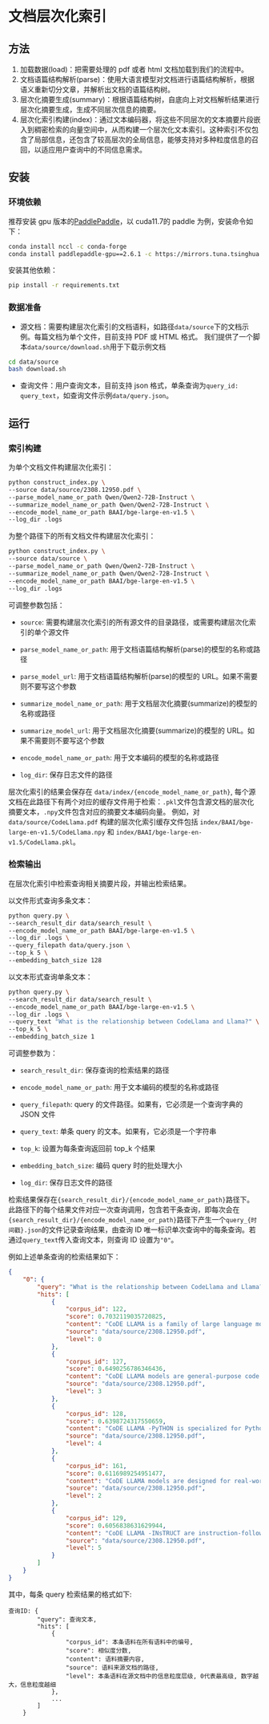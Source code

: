 # 文档层次化索引

## 方法

1. 加载数据(load)：把需要处理的 pdf 或者 html 文档加载到我们的流程中。
2. 文档语篇结构解析(parse)：使用大语言模型对文档进行语篇结构解析，根据语义重新切分文章，并解析出文档的语篇结构树。
3. 层次化摘要生成(summary)：根据语篇结构树，自底向上对文档解析结果进行层次化摘要生成，生成不同层次信息的摘要。
4. 层次化索引构建(index)：通过文本编码器，将这些不同层次的文本摘要片段嵌入到稠密检索的向量空间中，从而构建一个层次化文本索引。这种索引不仅包含了局部信息，还包含了较高层次的全局信息，能够支持对多种粒度信息的召回，以适应用户查询中的不同信息需求。

## 安装

### 环境依赖

推荐安装 gpu 版本的[PaddlePaddle](https://www.paddlepaddle.org.cn/install/quick?docurl=/documentation/docs/zh/install/conda/linux-conda.html)，以 cuda11.7的 paddle 为例，安装命令如下：

```bash
conda install nccl -c conda-forge
conda install paddlepaddle-gpu==2.6.1 -c https://mirrors.tuna.tsinghua.edu.cn/anaconda/cloud/Paddle/ -c conda-forge
```
安装其他依赖：
```bash
pip install -r requirements.txt
```

### 数据准备

- 源文档：需要构建层次化索引的文档语料，如路径`data/source`下的文档示例。每篇文档为单个文件，目前支持 PDF 或 HTML 格式。
我们提供了一个脚本`data/source/download.sh`用于下载示例文档
```bash
cd data/source
bash download.sh
```
- 查询文件：用户查询文本，目前支持 json 格式，单条查询为`query_id: query_text`，如查询文件示例`data/query.json`。


## 运行

### 索引构建

为单个文档文件构建层次化索引：
```bash
python construct_index.py \
--source data/source/2308.12950.pdf \
--parse_model_name_or_path Qwen/Qwen2-72B-Instruct \
--summarize_model_name_or_path Qwen/Qwen2-72B-Instruct \
--encode_model_name_or_path BAAI/bge-large-en-v1.5 \
--log_dir .logs
```

为整个路径下的所有文档文件构建层次化索引：
```bash
python construct_index.py \
--source data/source \
--parse_model_name_or_path Qwen/Qwen2-72B-Instruct \
--summarize_model_name_or_path Qwen/Qwen2-72B-Instruct \
--encode_model_name_or_path BAAI/bge-large-en-v1.5 \
--log_dir .logs
```

可调整参数包括：
- `source`: 需要构建层次化索引的所有源文件的目录路径，或需要构建层次化索引的单个源文件

- `parse_model_name_or_path`: 用于文档语篇结构解析(parse)的模型的名称或路径

- `parse_model_url`: 用于文档语篇结构解析(parse)的模型的 URL。如果不需要则不要写这个参数

- `summarize_model_name_or_path`: 用于文档层次化摘要(summarize)的模型的名称或路径

- `summarize_model_url`: 用于文档层次化摘要(summarize)的模型的 URL。如果不需要则不要写这个参数

- `encode_model_name_or_path`: 用于文本编码的模型的名称或路径

- `log_dir`: 保存日志文件的路径

层次化索引的结果会保存在 `data/index/{encode_model_name_or_path}`, 每个源文档在此路径下有两个对应的缓存文件用于检索：`.pkl`文件包含源文档的层次化摘要文本，`.npy`文件包含对应的摘要文本编码向量。
例如，对 `data/source/CodeLlama.pdf` 构建的层次化索引缓存文件包括 `index/BAAI/bge-large-en-v1.5/CodeLlama.npy` 和 `index/BAAI/bge-large-en-v1.5/CodeLlama.pkl`。

### 检索输出

在层次化索引中检索查询相关摘要片段，并输出检索结果。

以文件形式查询多条文本：
```bash
python query.py \
--search_result_dir data/search_result \
--encode_model_name_or_path BAAI/bge-large-en-v1.5 \
--log_dir .logs \
--query_filepath data/query.json \
--top_k 5 \
--embedding_batch_size 128
```

以文本形式查询单条文本：
```bash
python query.py \
--search_result_dir data/search_result \
--encode_model_name_or_path BAAI/bge-large-en-v1.5 \
--log_dir .logs \
--query_text "What is the relationship between CodeLlama and Llama?" \
--top_k 5 \
--embedding_batch_size 1
```

可调整参数为：
- `search_result_dir`: 保存查询的检索结果的路径

- `encode_model_name_or_path`: 用于文本编码的模型的名称或路径

- `query_filepath`: query 的文件路径。如果有，它必须是一个查询字典的 JSON 文件

- `query_text`: 单条 query 的文本。如果有，它必须是一个字符串

- `top_k`: 设置为每条查询返回前 top_k 个结果

- `embedding_batch_size`: 编码 query 时的批处理大小

- `log_dir`: 保存日志文件的路径

检索结果保存在`{search_result_dir}/{encode_model_name_or_path}`路径下。此路径下的每个结果文件对应一次查询调用，包含若干条查询，即每次会在`{search_result_dir}/{encode_model_name_or_path}`路径下产生一个`query_{时间戳}.json`的文件记录查询结果，由查询 ID 唯一标识单次查询中的每条查询。若通过`query_text`传入查询文本，则查询 ID 设置为`"0"`。

例如上述单条查询的检索结果如下：
```json
{
    "0": {
        "query": "What is the relationship between CodeLlama and Llama?",
        "hits": [
            {
                "corpus_id": 122,
                "score": 0.7032119035720825,
                "content": "CoDE LLAMA is a family of large language models for code, based on LLAMA 2, designed for state-of-the-art performance in programming tasks, including infilling, large context handling, and zero-shot instruction-following, with a focus on safety and alignment.",
                "source": "data/source/2308.12950.pdf",
                "level": 0
            },
            {
                "corpus_id": 127,
                "score": 0.6490256786346436,
                "content": "CoDE LLAMA models are general-purpose code generation tools, with specialized versions like CoDE LLAMA -PyTHON for Python code and CoDE LLAMA -INsTRUCT for understanding and executing instructions.",
                "source": "data/source/2308.12950.pdf",
                "level": 3
            },
            {
                "corpus_id": 128,
                "score": 0.6398724317550659,
                "content": "CoDE LLAMA -PyTHON is specialized for Python code generation, while CoDE LLAMA -INsTRUCT models are designed to understand and execute instructions.",
                "source": "data/source/2308.12950.pdf",
                "level": 4
            },
            {
                "corpus_id": 161,
                "score": 0.6116989254951477,
                "content": "CoDE LLAMA models are designed for real-world applications, excelling in infilling and large context handling, and they achieve state-of-the-art performance on code generation benchmarks while ensuring safety and alignment.",
                "source": "data/source/2308.12950.pdf",
                "level": 2
            },
            {
                "corpus_id": 129,
                "score": 0.6056838631629944,
                "content": "CoDE LLAMA -INsTRUCT are instruction-following models designed to understand and execute instructions.",
                "source": "data/source/2308.12950.pdf",
                "level": 5
            }
        ]
    }
}
```
其中，每条 query 检索结果的格式如下:
```
查询ID: {
        "query": 查询文本,
        "hits": [
            {
                "corpus_id": 本条语料在所有语料中的编号,
                "score": 相似度分数,
                "content": 语料摘要内容,
                "source": 语料来源文档的路径,
                "level": 本条语料在源文档中的信息粒度层级, 0代表最高级, 数字越大，信息粒度越细
            },
            ...
        ]
    }
```